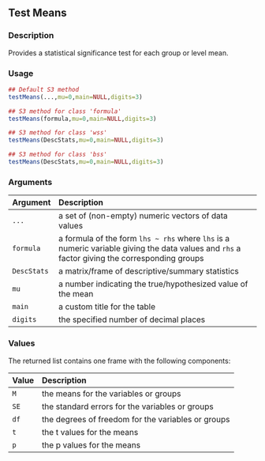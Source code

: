 ## Test Means

### Description

Provides a statistical significance test for each group or level mean.

### Usage

```r
## Default S3 method
testMeans(...,mu=0,main=NULL,digits=3)

## S3 method for class 'formula'
testMeans(formula,mu=0,main=NULL,digits=3)

## S3 method for class 'wss'
testMeans(DescStats,mu=0,main=NULL,digits=3)

## S3 method for class 'bss'
testMeans(DescStats,mu=0,main=NULL,digits=3)
```

### Arguments

Argument | Description
:-- | :--
```...``` | a set of (non-empty) numeric vectors of data values
```formula``` | a formula of the form `lhs ~ rhs` where `lhs` is a numeric variable giving the data values and `rhs` a factor giving the corresponding groups
```DescStats``` | a matrix/frame of descriptive/summary statistics
```mu``` | a number indicating the true/hypothesized value of the mean
```main``` | a custom title for the table
```digits``` | the specified number of decimal places

### Values

The returned list contains one frame with the following components:

Value | Description
:-- | :--
```M``` | the means for the variables or groups
```SE``` | the standard errors for the variables or groups
```df``` | the degrees of freedom for the variables or groups
```t``` | the t values for the means
```p``` | the p values for the means
